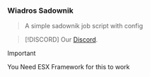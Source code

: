 ### Wiadros Sadownik
> A simple sadownik job script with config

> [!DISCORD]
> Our [Discord](https://discord.gg/j89sqU69P6).

> [!IMPORTANT]
> You Need ESX Framework for this to work
